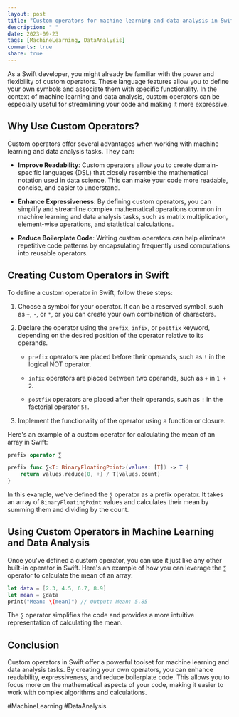 ```yaml
---
layout: post
title: "Custom operators for machine learning and data analysis in Swift"
description: " "
date: 2023-09-23
tags: [MachineLearning, DataAnalysis]
comments: true
share: true
---
```


As a Swift developer, you might already be familiar with the power and flexibility of custom operators. These language features allow you to define your own symbols and associate them with specific functionality. In the context of machine learning and data analysis, custom operators can be especially useful for streamlining your code and making it more expressive.

## Why Use Custom Operators?

Custom operators offer several advantages when working with machine learning and data analysis tasks. They can:

- **Improve Readability**: Custom operators allow you to create domain-specific languages (DSL) that closely resemble the mathematical notation used in data science. This can make your code more readable, concise, and easier to understand.

- **Enhance Expressiveness**: By defining custom operators, you can simplify and streamline complex mathematical operations common in machine learning and data analysis tasks, such as matrix multiplication, element-wise operations, and statistical calculations.

- **Reduce Boilerplate Code**: Writing custom operators can help eliminate repetitive code patterns by encapsulating frequently used computations into reusable operators.

## Creating Custom Operators in Swift

To define a custom operator in Swift, follow these steps:

1. Choose a symbol for your operator. It can be a reserved symbol, such as `+`, `-`, or `*`, or you can create your own combination of characters.

2. Declare the operator using the `prefix`, `infix`, or `postfix` keyword, depending on the desired position of the operator relative to its operands.

    - `prefix` operators are placed before their operands, such as `!` in the logical NOT operator.
    
    - `infix` operators are placed between two operands, such as `+` in `1 + 2`.

    - `postfix` operators are placed after their operands, such as `!` in the factorial operator `5!`.

3. Implement the functionality of the operator using a function or closure.

Here's an example of a custom operator for calculating the mean of an array in Swift:

```swift
prefix operator ∑

prefix func ∑<T: BinaryFloatingPoint>(values: [T]) -> T {
    return values.reduce(0, +) / T(values.count)
}
```

In this example, we've defined the `∑` operator as a prefix operator. It takes an array of `BinaryFloatingPoint` values and calculates their mean by summing them and dividing by the count. 

## Using Custom Operators in Machine Learning and Data Analysis

Once you've defined a custom operator, you can use it just like any other built-in operator in Swift. Here's an example of how you can leverage the `∑` operator to calculate the mean of an array:

```swift
let data = [2.3, 4.5, 6.7, 8.9]
let mean = ∑data
print("Mean: \(mean)") // Output: Mean: 5.85
```

The `∑` operator simplifies the code and provides a more intuitive representation of calculating the mean.

## Conclusion

Custom operators in Swift offer a powerful toolset for machine learning and data analysis tasks. By creating your own operators, you can enhance readability, expressiveness, and reduce boilerplate code. This allows you to focus more on the mathematical aspects of your code, making it easier to work with complex algorithms and calculations.

#MachineLearning #DataAnalysis